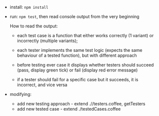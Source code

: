 * install: `npm install`
* run: `npm test`, then read console output from the very beginning

  How to read the output:
  * each test case is a function that either works correctly (1 variant) or incorrectly (multiple variants);
  * each tester implements the same test logic (expects the same behaviour of a tested function), but with different approach
  
  * before testing ever case it displays whether testers should succeed (pass, display green tick) or fail (display red error message)
  * if a tester should fail for a specific case but it succeeds, it is incorrect, and vice versa

* modifying:

  * add new testing approach - extend .//testers.coffee, getTesters
  * add new tested case - extend ./testedCases.coffee 
